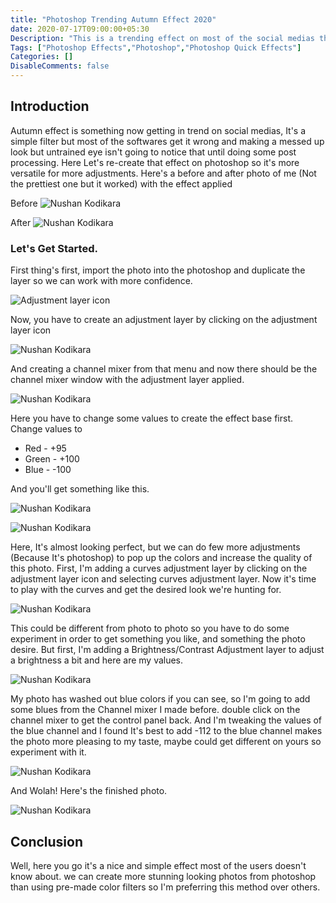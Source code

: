 ```yaml
---
title: "Photoshop Trending Autumn Effect 2020"
date: 2020-07-17T09:00:00+05:30
Description: "This is a trending effect on most of the social medias these days and here's how you can do it in a nut shell."
Tags: ["Photoshop Effects","Photoshop","Photoshop Quick Effects"]
Categories: []
DisableComments: false
---
```


## Introduction
Autumn effect is something now getting in trend on social medias, It's a simple filter but most of the softwares get it wrong and making a messed up look but untrained eye isn't going to notice that until doing some post processing. Here Let's re-create that effect on photoshop so it's more versatile for more adjustments. Here's a before and after photo of me (Not the prettiest one but it worked) with the effect applied

Before
![Nushan Kodikara](/uploads/20200717E_01.JPG)

After
![Nushan Kodikara](/uploads/20200717E_03.JPG)

### Let's Get Started.
First thing's first, import the photo into the photoshop and duplicate the layer so we can work with more confidence.

![Adjustment layer icon](https://pe-images.s3.amazonaws.com/photo-editing/cc/tone-and-color/brightness-contrast-adjustment-layer/new-adjustment-layer-icon.gif)

Now, you have to create an adjustment layer by clicking on the adjustment layer icon

![Nushan Kodikara](/uploads/20200717_01.png)

And creating a channel mixer from that menu and now there should be the channel mixer window with the adjustment layer applied.

![Nushan Kodikara](/uploads/20200717_02.png)

Here you have to change some values to create the effect base first. Change values to
* Red   - +95
* Green - +100
* Blue  - -100

And you'll get something like this.

![Nushan Kodikara](/uploads/20200717_03.png)

![Nushan Kodikara](/uploads/20200717E_02.JPG)

Here, It's almost looking perfect, but we can do few more adjustments (Because It's photoshop) to pop up the colors and increase the quality of this photo. First, I'm adding a curves adjustment layer by clicking on the adjustment layer icon and selecting curves adjustment layer. Now it's time to play with the curves and get the desired look we're hunting for.

![Nushan Kodikara](/uploads/20200717_04.png)

This could be different from photo to photo so you have to do some experiment in order to get something you like, and something the photo desire. But first, I'm adding a Brightness/Contrast Adjustment layer to adjust a brightness a bit and here are my values.

![Nushan Kodikara](/uploads/20200717_05.png)

My photo has washed out blue colors if you can see, so I'm going to add some blues from the Channel mixer I made before. double click on the channel mixer to get the control panel back. And I'm tweaking the values of the blue channel and I found It's best to add -112 to the blue channel makes the photo more pleasing to my taste, maybe could get different on yours so experiment with it.

![Nushan Kodikara](/uploads/20200717_06.png)

And Wolah! Here's the finished photo.

![Nushan Kodikara](/uploads/20200717E_03.JPG)

## Conclusion
Well, here you go it's a nice and simple effect most of the users doesn't know about. we can create more stunning looking photos from photoshop than using pre-made color filters so I'm preferring this method over others.